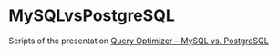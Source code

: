 # MySQLvsPostgreSQL
Scripts of the presentation [Query Optimizer – MySQL vs. PostgreSQL](https://www.slideshare.net/ChristianAntognini/query-optimizer-mysql-vs-postgresql)
